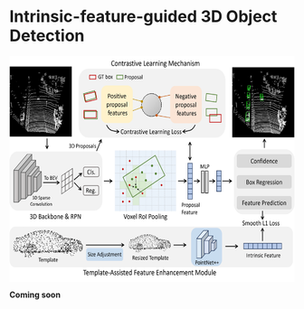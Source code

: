 # Intrinsic-feature-guided 3D Object Detection
<p align="center"> <img src='pipeline-final.png' align="center" height="400px"> </p>

**Coming soon** 

